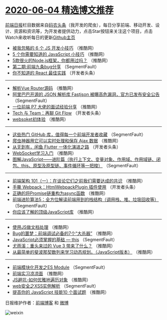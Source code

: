 # [2020-06-04 精选博文推荐](http://hao.caibaojian.com/date/2020/06/04)

[前端日报](http://caibaojian.com/c/news)栏目数据来自[码农头条](http://hao.caibaojian.com/)（我开发的爬虫），每日分享前端、移动开发、设计、资源和资讯等，为开发者提供动力，点击Star按钮来关注这个项目，点击Watch来收听每日的更新[Github主页](https://github.com/kujian/frontendDaily)
* [被我忽略的 6 个 JS 开发小技巧](http://hao.caibaojian.com/143059.html) （推酷网）
* [5 个你需要知道的 JavaScript 小技巧](http://hao.caibaojian.com/143058.html) （推酷网）
* [5款很火的Node.js框架，你都用过吗？](http://hao.caibaojian.com/143048.html) （推酷网）
* [第二期:前端九条bug分享](http://hao.caibaojian.com/143027.html) （SegmentFault）
* [你不知道的 React 最佳实践](http://hao.caibaojian.com/143038.html) （开发者头条）

***
* [解析Vue Router源码](http://hao.caibaojian.com/143049.html) （推酷网）
* [阿里巴巴开源的 JSON 解析库 Fastjson 被曝高危漏洞，官方已发布安全公告](http://hao.caibaojian.com/143028.html) （SegmentFault）
* [一位前端 P7 大佬的面试经验分享](http://hao.caibaojian.com/143060.html) （推酷网）
* [Tech 与 Team：再聊 Git Flow](http://hao.caibaojian.com/143039.html) （开发者头条）
* [websoket初体验](http://hao.caibaojian.com/143050.html) （推酷网）

***
* [这些热门 GitHub 库，值得每一个前端开发者收藏](http://hao.caibaojian.com/143029.html) （SegmentFault）
* [爬虫神器用它可以实时处理和保存 Ajax 数据](http://hao.caibaojian.com/143061.html) （推酷网）
* [从无到有，闲鱼 Flutter 一体化演进之路](http://hao.caibaojian.com/143040.html) （开发者头条）
* [WebSocket学习入门](http://hao.caibaojian.com/143051.html) （推酷网）
* [图解JavaScript——进阶篇（执行上下文、变量对象、作用域、作用域链、闭包、this、原型及原型链、事件循环等一把梭）](http://hao.caibaojian.com/143030.html) （SegmentFault）

***
* [前端架构 101（一）：在谈论它们之前我们需要达成的共识](http://hao.caibaojian.com/143062.html) （推酷网）
* [手撕 Webpack：HtmlWebpackPlugin 插件使用](http://hao.caibaojian.com/143041.html) （开发者头条）
* [正确的将Promise链重构为async函数](http://hao.caibaojian.com/143052.html) （推酷网）
* [前端进阶算法5：全方位解读前端用到的栈结构（调用栈、堆、垃圾回收等）](http://hao.caibaojian.com/143031.html) （SegmentFault）
* [你应该了解的顶级JavaScript库](http://hao.caibaojian.com/143063.html) （推酷网）

***
* [使用JS做文档处理](http://hao.caibaojian.com/143042.html) （推酷网）
* [Bug的噩梦：前端调试必备的7个“大杀器”](http://hao.caibaojian.com/143053.html) （推酷网）
* [JavaScript必须掌握的基础 &#8212; this](http://hao.caibaojian.com/143032.html) （SegmentFault）
* [尤雨溪：重头来过的 Vue 3 带来了什么？](http://hao.caibaojian.com/143043.html) （推酷网）
* [从最简单的斐波那契数列来学习动态规划。（JavaScript版本）](http://hao.caibaojian.com/143054.html) （推酷网）

***
* [前端模块化开发之ES Module](http://hao.caibaojian.com/143033.html) （SegmentFault）
* [前端实习凉凉面](http://hao.caibaojian.com/143044.html) （推酷网）
* [JS避坑-如何优雅地遍历对象](http://hao.caibaojian.com/143055.html) （推酷网）
* [web安全之XSS实例解析](http://hao.caibaojian.com/143034.html) （SegmentFault）
* [提高你的 JavaScript 技能10 个面试题](http://hao.caibaojian.com/143045.html) （推酷网）

日报维护作者：[前端博客](http://caibaojian.com/) 和 [微博](http://caibaojian.com/go/weibo)

![weixin](https://user-images.githubusercontent.com/3055447/38468989-651132ac-3b80-11e8-8e6b-15122322a9d7.png)